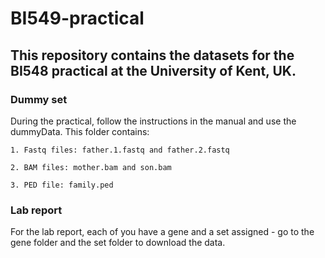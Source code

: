 # BI549-practical


## This repository contains the datasets for the BI548 practical at the University of Kent, UK.


### Dummy set
During the practical, follow the instructions in the manual and use the dummyData. This folder contains:

    1. Fastq files: father.1.fastq and father.2.fastq

    2. BAM files: mother.bam and son.bam

    3. PED file: family.ped
    
    

### Lab report
For the lab report, each of you have a gene and a set assigned - go to the gene folder and the set folder to download the data.  

